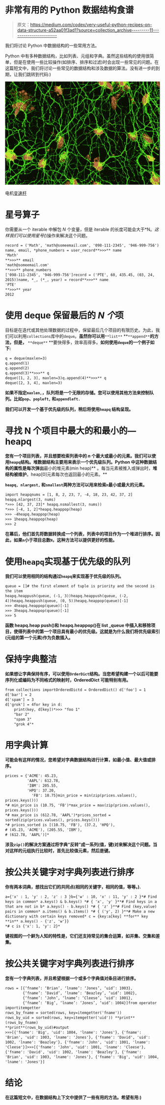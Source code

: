 # 非常有用的 Python 数据结构食谱

> 原文：<https://medium.com/codex/very-useful-python-recipes-on-data-structure-a52aa01f3ad1?source=collection_archive---------11----------------------->

我们将讨论 Python 中数据结构的一些常用方法。

Python 中有多种数据结构，比如列表、元组和字典。虽然这些结构的使用很简单，但是在使用一些比较操作(如排序、排序和过滤)时会出现一些常见的问题。在这篇短文中，我们将讨论一些常见的数据结构和涉及数据的算法。没有进一步的到期，让我们跳转到代码:)

![](img/779ad1b927663a2820fb0c51e1e4fc70.png)

电机[变速杆](https://medicine.wustl.edu/news/scientists-discover-new-way-transform-human-skin-cells-directly-motor-neurons/)

# 星号算子

你需要从一个 iterable 中解包 *N* 个变量，但是 iterable 的长度可能会大于*N。*这样我们可以使用星号(*)操作来解决这个问题。

```
record = ('Math', 'math@someemail.com', '098-111-2345', '946-999-756')
name, email, *phone_numbers = user_record**>>>** name
'Math'
**>>>** email
'math@someemail.com'
**>>>** phone_numbers 
['098-111-2345', '946-999-756']record = ('PTE', 60, 435.45, (03, 24, 2015))name, *_, (*_, year) = record**>>>** name
'PTE'
**>>>** year
2012
```

# 使用 deque 保留最后的 *N 个*项

目标是在迭代或其他处理数据的过程中，保留最后几个项目的有限历史。为此，我们可以利用`collections`库中的`deque`。**虽然你可以用**`**list**` **`**append**`**的方法，但是，** `**deque**` **要快得多，效率高得多。**如何使用`deque`的一个例子如下:**

```
q = deque(maxlen=3) 
q.append(1)
q.append(2)
q.append(3)**>>>** q
deque([1, 2, 3], maxlen=3)q.append(4)**>>>** q
deque([2, 3, 4], maxlen=3)
```

**如果不指定`maxlen,`，队列将是一个无限的存储。您可以使用其他方法来控制队列。比如`pop`、`popleft,` 和`appendleft.`**

**我们可以开发一个基于优先级的队列，稍后将使用`heapq` 结构呈现。**

# **寻找 N 个项目中最大的和最小的— heapq**

**您有一个项目列表，并且想要检索列表中的 *n* 个最大或最小的元素。我们可以使用`heapq`结构。堆数据结构主要用来表示一个优先级队列。Python 中这种数据结构的属性是每次弹出**最小的堆元素(min heap)** 。每当元素被推入或弹出时，**堆结构被维护**。heap[0]元素每次也返回最小的元素。**

**`heapq, nlargest,` 和`smallest`两种方法可以用来检索`n`最小或最大的元素。**

```
import heapqnums = [1, 8, 2, 23, 7, -4, 18, 23, 42, 37, 2] heapq.nlargest(3, nums) 
*>>> [42, 37, 23]* heapq.nsmallest(3, nums)) 
*>>> [-4, 1, 2]*heapq.heappop(heap) 
>>> -4heapq.heappop(heap)
>>> 1heapq.heappop(heap) 
>>> 2
```

**在幕后，他们首先将数据转换成一个列表，列表中的项目作为一个堆进行排序。因此，如果`n`小于项目总数`N`，这种方法可以提供更好的性能。**

# **使用`heapq`实现基于优先级的队列**

**我们可以使用相同的结构通过`heapq`来实现基于优先级的队列。**

```
queue = []# the first element of tuple is priority and the second is the item
heapq.heappush(queue, (-1, 3))heapq.heappush(queue, (-2, 4))heapq.heappush(queue, (0, 5))heapq.heappop(queue)[-1]
>>> 4heapq.heappop(queue)[-1]
>>> 3heapq.heappop(queue)[-1]
>>> 5
```

**函数 heapq.heap push()和 heapq.heappop()在 list _queue 中插入和移除项目，使得列表中的第一个项目具有最小的优先级。这就是为什么我们将优先级索引(元组的第一个元素)作为负数插入。**

# **保持字典整洁**

**如果想让字典保持有序，可以使用`OrderDict`结构。当您希望构建一个以后可能要序列化或编码为不同格式的映射时，OrderedDict 可能特别有用。**

```
from collections importOrderedDictd = OrderedDict() d['foo'] = 1 
d['bar'] = 2 
d['spam'] = 3 
d['grok'] = 4for key in d: 
    print(key, d[key])*>>> "foo 1"
    "bar 2"
    "spam 3"
    "grok 4"*
```

# **用字典计算**

**可能会有这样的情况，您希望对字典数据结构进行计算，如最小值、最大值或排序。**

```
prices = {'ACME': 45.23, 
          'AAPL': 612.78, 
          'IBM': 205.55, 
          'HPQ': 37.20, 
            'FB': 10.75}min_price = min(zip(prices.values(), prices.keys())) 
*# min_price is (10.75, 'FB')*max_price = max(zip(prices.values(), prices.keys())) 
*# max_price is (612.78, 'AAPL')*prices_sorted = sorted(zip(prices.values(), prices.keys())) 
*# prices_sorted is [(10.75, 'FB'), (37.2, 'HPQ'),
# (45.23, 'ACME'), (205.55, 'IBM'),
# (612.78, 'AAPL')]*
```

**涉及`zip()`的解决方案通过将字典“反转”成一系列(值，键)对来解决这个问题。当对这样的元组执行比较时，首先比较值元素，然后是键。**

# **按公共关键字对字典列表进行排序**

**你有两本词典，想找出它们的共同点(相同的关键字，相同的值，等等。).**

```
a={'x' : 1, 'y' : 2, 'z' : 3 }b={'w' : 10, 'x' : 11, 'y' : 2 }*# Find keys in common* a.keys() & b.keys() *# { 'x', 'y' }**# Find keys in a that are not in b* a.keys() - b.keys() *# { 'z' }**# Find (key,value) pairs in common* a.items() & b.items() *# { ('y', 2) }**# Make a new dictionary with certain keys removed* c = {key:a[key] **for** key **in** a.keys() - {'z', 'w'}} 
*# c is {'x': 1, 'y': 2}*
```

**键视图的一个鲜为人知的特性是，它们还支持常见的集合运算，如并集、交集和差集。**

# **按公共关键字对字典列表进行排序**

**您有一个字典列表，并且希望根据一个或多个字典值对条目进行排序。**

```
rows = [{‘fname’: ‘Brian’, ‘lname’: ‘Jones’, ‘uid’: 1003}, 
        {‘fname’: ‘David’, ‘lname’: ‘Beazley’, ‘uid’: 1002}, 
        {‘fname’: ‘John’, ‘lname’: ‘Cleese’, ‘uid’: 1001}, 
        {‘fname’: ‘Big’, ‘lname’: ‘Jones’, ‘uid’: 1004}]from operator importitemgetter
rows_by_fname = sorted(rows, key=itemgetter('fname'))
rows_by_uid = sorted(rows, key=itemgetter('uid')) **print**(rows_by_fname)
**print**(rows_by_uid)#output 
>>>[{'fname': 'Big', 'uid': 1004, 'lname': 'Jones'}, {'fname': 'Brian', 'uid': 1003, 'lname': 'Jones'}, {'fname': 'David', 'uid': 1002, 'lname': 'Beazley'}, {'fname': 'John', 'uid': 1001, 'lname': 'Cleese'}]>>>[{'fname': 'John', 'uid': 1001, 'lname': 'Cleese'}, {'fname': 'David', 'uid': 1002, 'lname': 'Beazley'}, {'fname': 'Brian', 'uid': 1003, 'lname': 'Jones'}, {'fname': 'Big', 'uid': 1004, 'lname': 'Jones'}]
```

# **结论**

**在这篇短文中，在数据结构上下文中提供了一些有用的方法。希望有用:)**